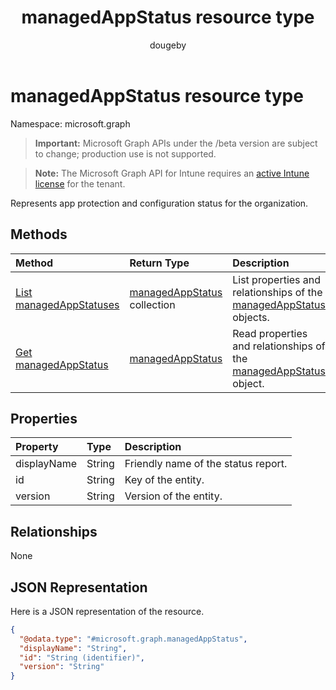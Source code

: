 ﻿---
title: "managedAppStatus resource type"
description: "Represents app protection and configuration status for the organization."
author: "dougeby"
localization_priority: Normal
ms.prod: "intune"
doc_type: resourcePageType
---

# managedAppStatus resource type

Namespace: microsoft.graph

> **Important:** Microsoft Graph APIs under the /beta version are subject to change; production use is not supported.

> **Note:** The Microsoft Graph API for Intune requires an [active Intune license](https://go.microsoft.com/fwlink/?linkid=839381) for the tenant.

Represents app protection and configuration status for the organization.

## Methods

| Method                                                                | Return Type                                                                | Description                                                                                                       |
| :-------------------------------------------------------------------- | :------------------------------------------------------------------------- | :---------------------------------------------------------------------------------------------------------------- |
| [List managedAppStatuses](../api/intune-mam-managedappstatus-list.md) | [managedAppStatus](../resources/intune-mam-managedappstatus.md) collection | List properties and relationships of the [managedAppStatus](../resources/intune-mam-managedappstatus.md) objects. |
| [Get managedAppStatus](../api/intune-mam-managedappstatus-get.md)     | [managedAppStatus](../resources/intune-mam-managedappstatus.md)            | Read properties and relationships of the [managedAppStatus](../resources/intune-mam-managedappstatus.md) object.  |

## Properties

| Property    | Type   | Description                         |
| :---------- | :----- | :---------------------------------- |
| displayName | String | Friendly name of the status report. |
| id          | String | Key of the entity.                  |
| version     | String | Version of the entity.              |

## Relationships

None

## JSON Representation

Here is a JSON representation of the resource.

<!-- {
  "blockType": "resource",
  "keyProperty": "id",
  "@odata.type": "microsoft.graph.managedAppStatus"
}
-->

```json
{
  "@odata.type": "#microsoft.graph.managedAppStatus",
  "displayName": "String",
  "id": "String (identifier)",
  "version": "String"
}
```

